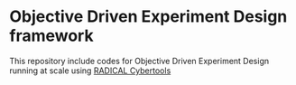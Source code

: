# Objective Driven Experiment Design framework

This repository include codes for Objective Driven Experiment Design running at scale using [RADICAL Cybertools](https://radical-cybertools.github.io/)
